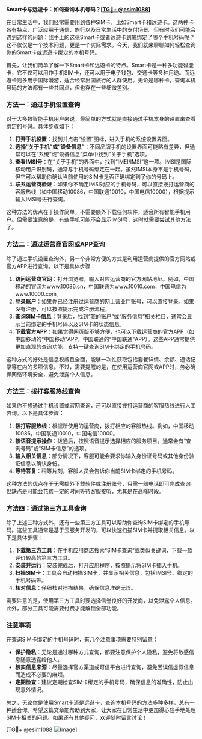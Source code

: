 **Smart卡与远遊卡：如何查询本机号码？[[TG💪+ @esim1088](https://t.me/s/esim1088)]**

在日常生活中，我们经常需要用到各种SIM卡，比如Smart卡和远遊卡。这两种卡各有特点，广泛应用于通信、旅行以及日常生活中的支付场景。但有时我们可能会遇到这样的问题：我手上的这张Smart卡或者远遊卡到底绑定了哪个手机号码呢？这不仅仅是一个技术问题，更是一个实际需求。今天，我们就来聊聊如何轻松查询你的Smart卡或远遊卡绑定的本机号码。

首先，让我们简单了解一下Smart卡和远遊卡的特点。Smart卡是一种多功能智能卡，它不仅可以用作手机SIM卡，还可以用于电子钱包、交通卡等多种用途。而远遊卡则多用于国际漫游，适合经常出国旅行的人群使用。无论是哪种卡，查询本机号码的方法都有一些共同点，但也存在一些细微差别。

### 方法一：通过手机设置查询

对于大多数智能手机用户来说，最简单的方式就是直接通过手机本身的设置来查看绑定的号码。具体步骤如下：

1. **打开手机设置**：找到并点击“设置”图标，进入手机的系统设置界面。
2. **选择“关于手机”或“设备信息”**：不同品牌手机的设置界面可能略有差异，但通常可以在“系统”或“设备信息”菜单中找到“关于手机”选项。
3. **查看IMSI号**：在“关于手机”的界面中，找到“IMEI/IMSI”这一项。IMSI是国际移动用户识别码，通常与手机号码绑定在一起。虽然IMSI本身不是手机号码，但它可以帮助你确认当前使用的SIM卡是否正确绑定到了你的号码上。
4. **联系运营商验证**：如果你不确定IMSI对应的手机号码，可以直接拨打运营商的客服热线（如中国移动10086，中国联通10010，中国电信10000），根据提示输入IMSI号进行查询。

这种方法的优点在于操作简单，不需要额外下载任何软件，适合所有智能手机用户。但需要注意的是，有些手机可能不会显示IMSI号，这时就需要尝试其他方法了。

### 方法二：通过运营商官网或APP查询

除了通过手机设置查询外，另一个非常方便的方式是利用运营商提供的官方网站或官方APP进行查询。以下是具体步骤：

1. **访问运营商官网**：打开浏览器，输入对应运营商的官方网站地址。例如，中国移动的官网为www.10086.cn，中国联通为www.10010.com，中国电信为www.10000.com。
2. **登录账户**：如果你已经注册过运营商的网上营业厅账号，可以直接登录。如果没有注册，可以按照提示完成注册流程。
3. **查询SIM卡信息**：登录后，找到“我的账户”或“服务信息”相关栏目，通常会显示当前绑定的手机号码以及SIM卡的状态信息。
4. **下载官方APP**：如果觉得网页版不够方便，也可以下载运营商的官方APP（如中国移动的“中国移动”APP，中国联通的“中国联通”APP）。这些APP通常提供更加直观的查询功能，支持一键查询SIM卡绑定的手机号码。

这种方式的好处是信息权威且全面，能够一次性获取包括套餐详情、余额、通话记录等在内的多项信息。不过，需要提醒的是，在使用运营商官网或APP时，务必确保网络环境安全，避免泄露个人信息。

### 方法三：拨打客服热线查询

如果你不想通过手机设置或官网查询，还可以直接拨打运营商的客服热线进行人工咨询。以下是具体步骤：

1. **拨打客服热线**：根据所使用的运营商，拨打相应的客服热线。例如，中国移动10086，中国联通10010，中国电信10000。
2. **按语音提示操作**：拨通后，按照语音提示选择相应的服务项目。通常会有“查询号码”或“SIM卡信息”的选项。
3. **输入相关信息**：部分情况下，客服可能会要求你输入身份证号码或其他身份验证信息以确认身份。
4. **等待答复**：稍等片刻，客服人员会告诉你当前SIM卡绑定的手机号码。

这种方法的优点在于无需额外下载软件或注册账号，只需一部电话即可完成查询。但缺点是可能会花费一定的时间等待客服接听，尤其是在高峰时段。

### 方法四：通过第三方工具查询

除了上述三种方式外，还有一些第三方工具可以帮助你查询SIM卡绑定的手机号码。这些工具通常是基于云服务开发的，可以快速扫描SIM卡并提取相关信息。以下是具体步骤：

1. **下载第三方工具**：在手机应用商店搜索“SIM卡查询”或类似关键词，下载一款评价较高的第三方工具。
2. **安装并运行**：安装完成后，打开应用程序，按照提示将SIM卡插入手机。
3. **扫描SIM卡**：工具会自动扫描SIM卡，并显示相关信息，包括IMSI号、绑定的手机号码等。
4. **核对信息**：仔细核对扫描结果，确保信息准确无误。

需要注意的是，使用第三方工具时要选择信誉良好的开发商，以免泄露个人信息。此外，部分工具可能需要付费才能解锁全部功能。

### 注意事项

在查询SIM卡绑定的手机号码时，有几个注意事项需要特别留意：

- **保护隐私**：无论是通过哪种方式查询，都要注意保护个人隐私，避免将敏感信息随意透露给他人。
- **核实信息来源**：尽量选择官方渠道或可信平台进行查询，避免因误信虚假信息而造成不必要的麻烦。
- **定期检查**：建议定期检查SIM卡绑定的手机号码，确保信息的准确性，防止出现意外情况。

总之，无论你是使用Smart卡还是远遊卡，查询本机号码的方法多种多样，总有一种适合你。希望这篇文章能帮助到大家，让大家在日常生活中更加得心应手地处理SIM卡相关的问题。如果还有其他疑问，欢迎随时留言讨论！

[[TG💪+ @esim1088](https://t.me/s/esim1088) ![Image](https://i.postimg.cc/4NQfJmqS/Snipaste-2025-05-13-00-14-12.png)]